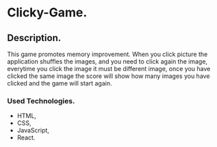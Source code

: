 # Clicky-Game.
## Description.
This game promotes memory improvement. When you click picture the application shuffles the images, and you need to click again the image, everytime you click the image it must be different image, once you have clicked the same image the score will show how many images you have clicked and the game will start again. 
### Used Technologies.
* HTML,
* CSS,
* JavaScript,
* React.